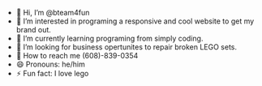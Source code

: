 - 👋 Hi, I’m @bteam4fun
- 👀 I’m interested in programing a responsive and cool website to get my brand out.
- 🌱 I’m currently learning programing from simply coding.
- 💞️ I’m looking for business opertunites to repair broken LEGO sets.
- 📱 How to reach me (608)-839-0354
- 😄 Pronouns: he/him
- ⚡ Fun fact: I love lego

<!---
bteam4fun/bteam4fun is a ✨ special ✨ repository because its `README.md` (this file) appears on your GitHub profile.
You can click the Preview link to take a look at your changes.
--->
